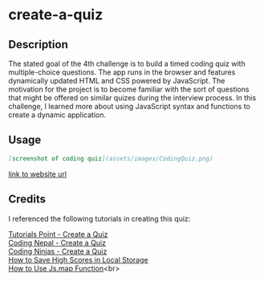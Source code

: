 # create-a-quiz

## Description
The stated goal of the 4th challenge is to build a timed coding quiz with multiple-choice questions. The app runs in the browser and features dynamically updated HTML and CSS powered by JavaScript. The motivation for the project is to become familiar with the sort of questions that might be offered on similar quizes during the interview process. In this challenge, I learned more about using JavaScript syntax and functions to create a dynamic application. 



## Usage

```md
[screenshot of coding quiz](assets/images/CodingQuiz.png)
```
[link to website url](https://jessicamorse23.github.io/create-a-quiz/)

## Credits
<p> I referenced the following tutorials in creating this quiz:

[Tutorials Point - Create a Quiz](https://www.tutorialspoint.com/javascript/javascript_online_quiz.html) <br>
[Coding Nepal - Create a Quiz](https://www.codingnepalweb.com/quiz-app-with-timer-javascript/) <br>
[Coding Ninjas - Create a Quiz](https://www.codingninjas.com/blog/2020/11/03/how-to-create-a-quiz-in-javascript/)<br>
[How to Save High Scores in Local Storage](https://michael-karen.medium.com/how-to-save-high-scores-in-local-storage-7860baca9d68) <br>
[How to Use Js.map Function](https://www.freecodecamp.org/news/javascript-map-how-to-use-the-js-map-function-array-method/#:~:text=The%20syntax%20for%20the%20map,whole%20array%20object%20to%20it.)<br>
</p>